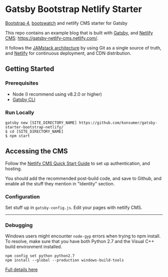 # Gatsby Bootstrap Netlify Starter

[Bootstrap 4](http://getbootstrap.com/), [bootswatch](https://bootswatch.com/) and netlify CMS starter for Gatsby

This repo contains an example blog that is built with [Gatsby](https://www.gatsbyjs.org/), and [Netlify CMS](netlifycms.org): https://gatsby-netlify-cms.netlify.com/.

It follows the [JAMstack architecture](https://jamstack.org) by using Git as a single source of truth, and [Netlify](netlify.com) for continuous deployment, and CDN distribution.

## Getting Started

### Prerequisites

- Node (I recommend using v8.2.0 or higher)
- [Gatsby CLI](https://www.gatsbyjs.org/docs/)

### Run Locally
```
gatsby new [SITE_DIRECTORY_NAME] https://github.com/konsumer/gatsby-starter-bootstrap-netlify/
$ cd [SITE_DIRECTORY_NAME]
$ npm start
```

## Accessing the CMS
Follow the [Netlify CMS Quick Start Guide](https://www.netlifycms.org/docs/quick-start/#authentication) to set up authentication, and hosting.

You should add the recommended post-build code, and save to Github, and enable all the stuff they mention in "Identity" section.


### Configuration

Set stuff up in `gatsby-config.js`. Edit your pages with netlify CMS.

- - -

### Debugging
Windows users might encounter ```node-gyp``` errors when trying to npm install.
To resolve, make sure that you have both Python 2.7 and the Visual C++ build environment installed.
```
npm config set python python2.7 
npm install --global --production windows-build-tools
```

[Full details here](https://www.npmjs.com/package/node-gyp 'NPM node-gyp page')
